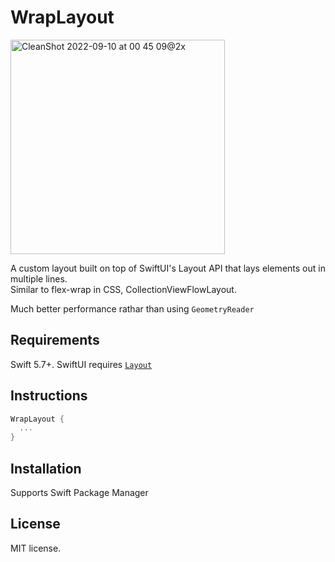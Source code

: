# WrapLayout

<img width="343" alt="CleanShot 2022-09-10 at 00 45 09@2x" src="https://user-images.githubusercontent.com/1888355/189389782-a1657d5b-0ef7-4809-a1a0-5d6978e791b5.png">

A custom layout built on top of SwiftUI's Layout API that lays elements out in multiple lines.  
Similar to flex-wrap in CSS, CollectionViewFlowLayout.

Much better performance rathar than using `GeometryReader`

## Requirements

Swift 5.7+. 
SwiftUI requires [`Layout`](https://developer.apple.com/documentation/swiftui/layout)

## Instructions

```swift
WrapLayout {
  ...
}
```

## Installation

Supports Swift Package Manager

## License

MIT license.

